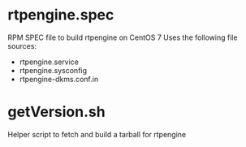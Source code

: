 # rtpengine.spec
RPM SPEC file to build rtpengine on CentOS 7
 Uses the following file sources:
 * rtpengine.service
 * rtpengine.sysconfig
 * rtpengine-dkms.conf.in

# getVersion.sh
Helper script to fetch and build a tarball for rtpengine

